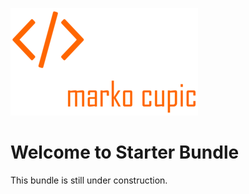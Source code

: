 ![Alt text](docs/logo.png?raw=true "logo")


# Welcome to Starter Bundle
This bundle is still under construction.
